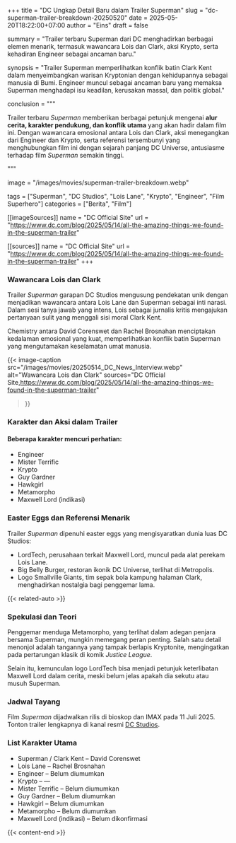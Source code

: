 +++
title = "DC Ungkap Detail Baru dalam Trailer Superman"
slug = "dc-superman-trailer-breakdown-20250520"
date = 2025-05-20T18:22:00+07:00
author = "Eins"
draft = false

summary = "Trailer terbaru Superman dari DC menghadirkan berbagai elemen menarik, termasuk wawancara Lois dan Clark, aksi Krypto, serta kehadiran Engineer sebagai ancaman baru."

synopsis = "Trailer Superman memperlihatkan konflik batin Clark Kent dalam menyeimbangkan warisan Kryptonian dengan kehidupannya sebagai manusia di Bumi. Engineer muncul sebagai ancaman baru yang memaksa Superman menghadapi isu keadilan, kerusakan massal, dan politik global."

conclusion = """<p>Trailer terbaru <em>Superman</em> memberikan berbagai petunjuk mengenai <strong>alur cerita, karakter pendukung, dan konflik utama</strong> yang akan hadir dalam film ini. Dengan wawancara emosional antara Lois dan Clark, aksi menegangkan dari Engineer dan Krypto, serta referensi tersembunyi yang menghubungkan film ini dengan sejarah panjang DC Universe, antusiasme terhadap film <em>Superman</em> semakin tinggi.</p>"""

image = "/images/movies/superman-trailer-breakdown.webp"

tags = ["Superman", "DC Studios", "Lois Lane", "Krypto", "Engineer", "Film Superhero"]
categories = ["Berita", "Film"]

[[imageSources]]
name = "DC Official Site"
url = "https://www.dc.com/blog/2025/05/14/all-the-amazing-things-we-found-in-the-superman-trailer"

[[sources]]
name = "DC Official Site"
url = "https://www.dc.com/blog/2025/05/14/all-the-amazing-things-we-found-in-the-superman-trailer"
+++

### Wawancara Lois dan Clark

Trailer *Superman* garapan DC Studios mengusung pendekatan unik dengan menjadikan wawancara antara Lois Lane dan Superman sebagai inti narasi. Dalam sesi tanya jawab yang intens, Lois sebagai jurnalis kritis mengajukan pertanyaan sulit yang menggali sisi moral Clark Kent.

Chemistry antara David Corenswet dan Rachel Brosnahan menciptakan kedalaman emosional yang kuat, memperlihatkan konflik batin Superman yang mengutamakan keselamatan umat manusia.

{{< image-caption
  src="/images/movies/20250514_DC_News_Interview.webp"
  alt="Wawancara Lois dan Clark"
  sources="DC Official Site,https://www.dc.com/blog/2025/05/14/all-the-amazing-things-we-found-in-the-superman-trailer"
>}}

### Karakter dan Aksi dalam Trailer

#### Beberapa karakter mencuri perhatian:

- Engineer
- Mister Terrific
- Krypto
- Guy Gardner
- Hawkgirl
- Metamorpho
- Maxwell Lord (indikasi)

### Easter Eggs dan Referensi Menarik

Trailer *Superman* dipenuhi easter eggs yang mengisyaratkan dunia luas DC Studios:

- LordTech, perusahaan terkait Maxwell Lord, muncul pada alat perekam Lois Lane.
- Big Belly Burger, restoran ikonik DC Universe, terlihat di Metropolis.
- Logo Smallville Giants, tim sepak bola kampung halaman Clark, menghadirkan nostalgia bagi penggemar lama.

{{< related-auto >}}

### Spekulasi dan Teori

Penggemar menduga Metamorpho, yang terlihat dalam adegan penjara bersama Superman, mungkin memegang peran penting. Salah satu detail menonjol adalah tangannya yang tampak berlapis Kryptonite, mengingatkan pada pertarungan klasik di komik *Justice League*.

Selain itu, kemunculan logo LordTech bisa menjadi petunjuk keterlibatan Maxwell Lord dalam cerita, meski belum jelas apakah dia sekutu atau musuh Superman.

### Jadwal Tayang

Film *Superman* dijadwalkan rilis di bioskop dan IMAX pada 11 Juli 2025.
Tonton trailer lengkapnya di kanal resmi [DC Studios](https://www.dc.com).

### List Karakter Utama

- Superman / Clark Kent – David Corenswet
- Lois Lane – Rachel Brosnahan
- Engineer – Belum diumumkan
- Krypto – —
- Mister Terrific – Belum diumumkan
- Guy Gardner – Belum diumumkan
- Hawkgirl – Belum diumumkan
- Metamorpho – Belum diumumkan
- Maxwell Lord (indikasi) – Belum dikonfirmasi

{{< content-end >}}
